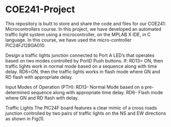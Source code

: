 # COE241-Project
This repository is built to store and share the code and files for our COE241: Microcontrollers course. In this project, we have developed an automated traffic light system using a microcontroller, on the MPLAB X IDE, in C language. In this course, we have used the micro-controller PIC24FJ128GA010.

Design a traffic lights junction connected to Port A LED’s that operates based on two modes controlled by PortD Push buttons. 
If:
RD13= ON, then traffic lights work in normal mode based on a sequence along with time delay.
RD6=ON, then the traffic lights works in flash mode where GN and RD flash with appropriate delay.

Input Modes of Operation (PTH):
RD13- Normal Mode based on a pre- determined sequence along with appropriate time delay.
RD6- Flash mode where GN and RD flash  with delay.

Traffic Lights
The PIC24F board features a clear mimic of a cross roads junction controlled by two pairs of traffic lights on the NS and EW directions as shown in Fig(1).

